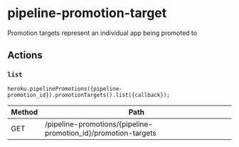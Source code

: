 # pipeline-promotion-target

Promotion targets represent an individual app being promoted to

## Actions

### `list`

`heroku.pipelinePromotions({pipeline-promotion_id}).promotionTargets().list({callback});`

Method | Path
--- | ---
GET | /pipeline-promotions/{pipeline-promotion_id}/promotion-targets

